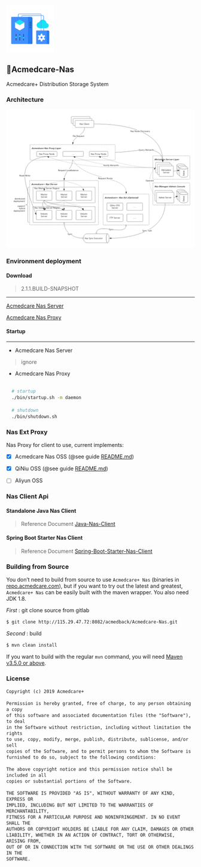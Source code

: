 <img src="doc/logo.png" width="128px" heigth="128px" alt="Acmedcare+ Nas System Logo" />

## 🥳Acmedcare-Nas

Acmedcare+ Distribution Storage System

### Architecture

<img src="Acmedcare-NAS.jpg"/>

### Environment deployment

#### Download

> 2.1.1.BUILD-SNAPSHOT

----

[Acmedcare Nas Server](releases/2.1.0.BUILD-SNAPSHOT/nas-fs-2.1.0.BUILD-SNAPSHOT-assembly.tar.gz)

[Acmedcare Nas Proxy](releases/2.1.0.BUILD-SNAPSHOT/nas-server-2.1.0.BUILD-SNAPSHOT.tar.gz)

#### Startup
----

- Acmedcare Nas Server

> ignore


- Acmedcare Nas Proxy

```bash
  
  # startup
  ./bin/startup.sh -m daemon

  # shutdown
  ./bin/shutdown.sh

```


### Nas Ext Proxy
Nas Proxy for client to use, current implements:

- [x] Acmedcare Nas OSS  (@see guide [README.md](client/README.md))
- [x] QiNiu OSS (@see guide [README.md](nas-exts/README.md))
- [ ] Aliyun OSS


### Nas Client Api

#### Standalone Java Nas Client 

> Reference Document [Java-Nas-Client](client/README.md)

#### Spring Boot Starter Nas Client

> Reference Document [Spring-Boot-Starter-Nas-Client](spring/nas-client-spring-starter/README.md)

### Building from Source

You don’t need to build from source to use `Acmedcare+ Nas` (binaries in [repo.acmedcare.com](http://47.97.26.165:8081/repository/maven-public/)), 
but if you want to try out the latest and greatest, 
`Acmedcare+ Nas` can be easily built with the maven wrapper. You also need JDK 1.8.

*First* : git clone source from gitlab
 
```bash
$ git clone http://115.29.47.72:8082/acmedback/Acmedcare-Nas.git
```

*Second* : build

```bash
$ mvn clean install
```

If you want to build with the regular `mvn` command, you will need [Maven v3.5.0 or above](https://maven.apache.org/run-maven/index.html).


### License
 
```
Copyright (c) 2019 Acmedcare+

Permission is hereby granted, free of charge, to any person obtaining a copy
of this software and associated documentation files (the "Software"), to deal
in the Software without restriction, including without limitation the rights
to use, copy, modify, merge, publish, distribute, sublicense, and/or sell
copies of the Software, and to permit persons to whom the Software is
furnished to do so, subject to the following conditions:

The above copyright notice and this permission notice shall be included in all
copies or substantial portions of the Software.

THE SOFTWARE IS PROVIDED "AS IS", WITHOUT WARRANTY OF ANY KIND, EXPRESS OR
IMPLIED, INCLUDING BUT NOT LIMITED TO THE WARRANTIES OF MERCHANTABILITY,
FITNESS FOR A PARTICULAR PURPOSE AND NONINFRINGEMENT. IN NO EVENT SHALL THE
AUTHORS OR COPYRIGHT HOLDERS BE LIABLE FOR ANY CLAIM, DAMAGES OR OTHER
LIABILITY, WHETHER IN AN ACTION OF CONTRACT, TORT OR OTHERWISE, ARISING FROM,
OUT OF OR IN CONNECTION WITH THE SOFTWARE OR THE USE OR OTHER DEALINGS IN THE
SOFTWARE.

```
